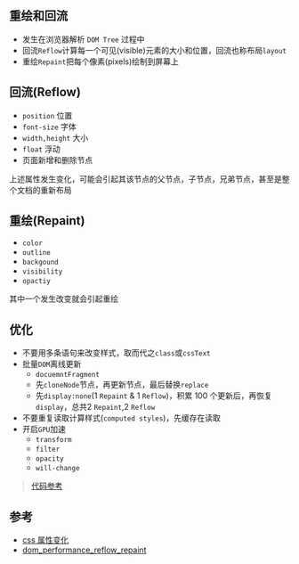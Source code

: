 ## 重绘和回流
* 发生在浏览器解析 `DOM Tree` 过程中
* 回流`Reflow`计算每一个可见(visible)元素的大小和位置，回流也称布局`layout`
* 重绘`Repaint`把每个像素(pixels)绘制到屏幕上

## 回流(Reflow)
* `position` 位置
* `font-size` 字体
* `width,height` 大小
* `float` 浮动
* 页面新增和删除节点

上述属性发生变化，可能会引起其该节点的父节点，子节点，兄弟节点，甚至是整个文档的重新布局

## 重绘(Repaint)
* `color`
* `outline`
* `backgound`
* `visibility`
* `opactiy`

其中一个发生改变就会引起重绘

## 优化
* 不要用多条语句来改变样式，取而代之`class`或`cssText`
* 批量`DOM`离线更新
  - `docuemntFragment`
  - 先`cloneNode`节点，再更新节点，最后替换`replace`  
  - 先`display:none`(1 `Repaint` & 1 `Reflow`)，积累 100 个更新后，再恢复`display`，总共2 `Repaint`,2 `Reflow`
* 不要重复读取计算样式(`computed styles`)，先缓存在读取
* 开启`GPU`加速
  - `transform`
  - `filter`
  - `opacity`
  - `will-change`

> [代码参考](https://github.com/shuch/blog/blob/master/browser/reflow.html)

## 参考
* [css 属性变化](https://csstriggers.com/)
* [dom_performance_reflow_repaint](https://gist.github.com/faressoft/36cdd64faae21ed22948b458e6bf04d5)
